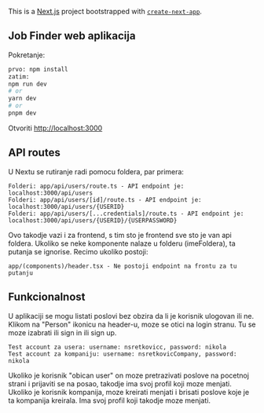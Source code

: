 This is a [Next.js](https://nextjs.org/) project bootstrapped with [`create-next-app`](https://github.com/vercel/next.js/tree/canary/packages/create-next-app).

## Job Finder web aplikacija

Pokretanje:

```bash
prvo: npm install
zatim:
npm run dev
# or
yarn dev
# or
pnpm dev
```

Otvoriti [http://localhost:3000](http://localhost:3000)

## API routes
U Nextu se rutiranje radi pomocu foldera, par primera:
```
Folderi: app/api/users/route.ts - API endpoint je: localhost:3000/api/users
Folderi: app/api/users/[id]/route.ts - API endpoint je: localhost:3000/api/users/{USERID}
Folderi: app/api/users/[...credentials]/route.ts - API endpoint je: localhost:3000/api/users/{USERID}/{USERPASSWORD}
```
Ovo takodje vazi i za frontend, s tim sto je frontend sve sto je van api foldera.
Ukoliko se neke komponente nalaze u folderu (imeFoldera), ta putanja se ignorise.
Recimo ukoliko postoji:
```
app/(components)/header.tsx - Ne postoji endpoint na frontu za tu putanju
```


## Funkcionalnost
U aplikaciji se mogu listati poslovi bez obzira da li je korisnik ulogovan ili ne.
Klikom na "Person" ikonicu na header-u, moze se otici na login stranu.
Tu se moze izabrati ili sign in ili sign up. 
```
Test account za usera: username: nsretkovicc, password: nikola
Test account za kompaniju: username: nsretkovicCompany, password: nikola
```
Ukoliko je korisnik "obican user" on moze pretrazivati poslove na pocetnoj strani i prijaviti se na posao, takodje ima svoj profil koji moze menjati.
Ukoliko je korisnik kompanija, moze kreirati menjati i brisati poslove koje je ta kompanija kreirala. Ima svoj profil koji takodje moze menjati.


